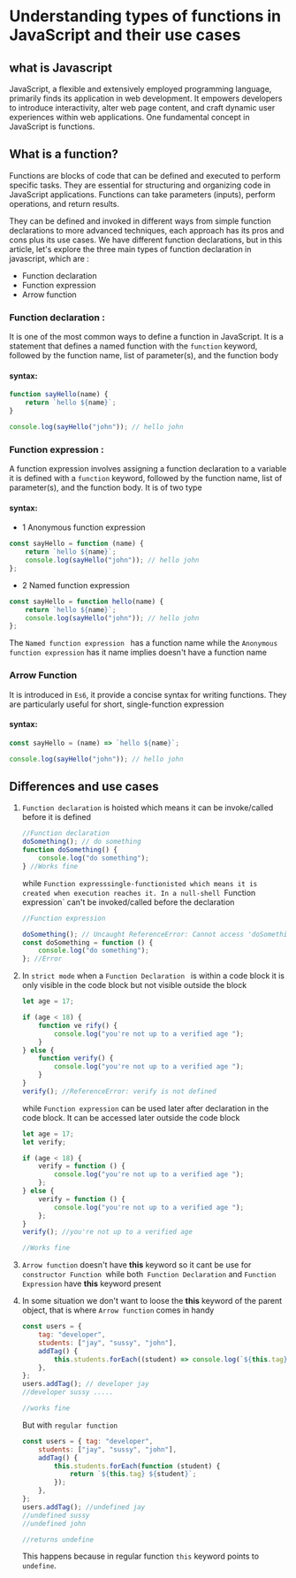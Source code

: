 # Understanding types of functions in JavaScript and their use cases
## what is Javascript 
JavaScript, a flexible and extensively employed programming language, primarily finds its application in web development. It empowers developers to introduce interactivity, alter web page content, and craft dynamic user experiences within web applications. One fundamental concept in JavaScript is functions.

## What is a function? 

Functions are blocks of code that can be defined and executed to perform specific tasks. They are essential for structuring and organizing code in JavaScript applications. Functions can take parameters (inputs), perform operations, and return results.

They can be defined and invoked in different ways from simple function declarations to more advanced techniques, each approach has its pros and cons plus its use cases. We have different function declarations, but in this article, let's explore the three main types of function declaration in javascript, which are :

- Function declaration
- Function expression
- Arrow function

### Function declaration :

It is one of the most common ways to define a function in JavaScript. It is a statement that defines a named function with the `function` keyword, followed by the function name, list of parameter(s), and the function body

#### syntax:

``` js
function sayHello(name) {
	return `hello ${name}`;
}

console.log(sayHello("john")); // hello john
```

### Function expression :

A function expression involves assigning a function declaration to a variable it is defined with a `function` keyword, followed by the function name, list of parameter(s), and the function body. It is of two type

#### syntax:

- 1 Anonymous function expression

``` js
const sayHello = function (name) {
	return `hello ${name}`;
	console.log(sayHello("john")); // hello john
};
```

- 2 Named function expression

``` js
const sayHello = function hello(name) {
	return `hello ${name}`;
	console.log(sayHello("john")); // hello john
};
```

The `Named function expression ` has a function name while the `Anonymous function expression` has it name implies doesn't have a function name

### Arrow Function

It is introduced in `Es6`, it provide a concise syntax for writing functions. They are particularly useful for short, single-function expression

#### syntax:

```js
const sayHello = (name) => `hello ${name}`;

console.log(sayHello("john")); // hello john
```

## Differences and use cases

<ol>
  <li>

`Function declaration` is hoisted which means it can be invoke/called before it is defined

```js
//Function declaration
doSomething(); // do something
function doSomething() {
	console.log("do something");
} //Works fine
```

while `Function expresssingle-functionisted which means it is created when execution reaches it. In a null-shell `Function expression` can't be invoked/called before the declaration

```js
//Function expression

doSomething(); // Uncaught ReferenceError: Cannot access 'doSomething' before initialization
const doSomething = function () {
	console.log("do something");
}; //Error
```

  </li>
  <li>
  
 In <stroand ng> `strict mode` </strong> when a `Function Declaration ` is within a code block it is only visible in the code block but not visible outside the block

```js
let age = 17;

if (age < 18) {
	function ve rify() {
		console.log("you're not up to a verified age ");
	}
} else {
	function verify() {
		console.log("you're not up to a verified age ");
	}
}
verify(); //ReferenceError: verify is not defined
```

while `Function expression` can be used later after declaration in the code block. It can be accessed later outside the code block

```js
let age = 17;
let verify;

if (age < 18) {
	verify = function () {
		console.log("you're not up to a verified age ");
	};
} else {
	verify = function () {
		console.log("you're not up to a verified age ");
	};
}
verify(); //you're not up to a verified age

//Works fine
```

  </li>
  <li>

`Arrow function` doesn't have <strong>this</strong> keyword so it cant be use for `constructor Function `while both` Function Declaration` and `Function Expression` have <strong>this</strong> keyword present

  </li>
  <li>

In some situation we don't want to loose the <strong>this</strong> keyword of the parent object, that is where `Arrow function` comes in handy

```js
const users = {
	tag: "developer",
	students: ["jay", "sussy", "john"],
	addTag() {
		this.students.forEach((student) => console.log(`${this.tag} ${student}`););
	},
};
users.addTag(); // developer jay
//developer sussy .....

//works fine
```

But with `regular function`

```js
const users = { tag: "developer",
	students: ["jay", "sussy", "john"],
	addTag() {
		this.students.forEach(function (student) {
			return `${this.tag} ${student}`;
		});
	},
};
users.addTag(); //undefined jay
//undefined sussy
//undefined john

//returns undefine
```

This happens because in regular function `this` keyword points to `undefine`.

  </li>
  
</ol>
